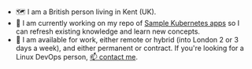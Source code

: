 - 🗺️ I am a British person living in Kent (UK).
- 🔭 I am currently working on my repo of [Sample Kubernetes apps](https://github.com/zannen/k8s-apps/) so I can refresh existing knowledge and learn new concepts.
- 💼 I am available for work, either remote or hybrid (into London 2 or 3 days a week), and either permanent or contract. If you're looking for a Linux DevOps person, [📫 contact me](mailto:github3746@ashleygc.co.uk).
